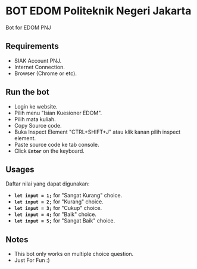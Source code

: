 # BOT EDOM Politeknik Negeri Jakarta

Bot for EDOM PNJ

## Requirements

- SIAK Account PNJ.
- Internet Connection.
- Browser (Chrome or etc).

## Run the bot

- Login ke website.
- Pilih menu "Isian Kuesioner EDOM".
- Pilih mata kuliah.
- Copy Source code.
- Buka Inspect Element "CTRL+SHIFT+J" atau klik kanan pilih inspect element.
- Paste source code ke tab console.
- Click **`Enter`** on the keyboard.

## Usages

Daftar nilai yang dapat digunakan:

- **`let input = 1;`** for "Sangat Kurang" choice.
- **`let input = 2;`** for "Kurang" choice.
- **`let input = 3;`** for "Cukup" choice.
- **`let input = 4;`** for "Baik" choice.
- **`let input = 5;`** for "Sangat Baik" choice.

## Notes

- This bot only works on multiple choice question.
- Just For Fun :)

